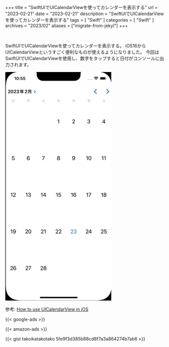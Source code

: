 +++
title = "SwiftUIでUICalendarViewを使ってカレンダーを表示する"
url = "2023-02-21"
date = "2023-02-21"
description = "SwiftUIでUICalendarViewを使ってカレンダーを表示する"
tags = [
  "Swift"
]
categories = [
  "Swift"
]
archives = "2023/02"
aliases = ["migrate-from-jekyl"]
+++

<br>

SwiftUIでUICalendarViewを使ってカレンダーを表示する。
iOS16からUICalendarViewというすごく便利なものが使えるようになりました。
今回はSwiftUIでUICalendarViewを使用し、数字をタップすると日付がコンソールに出力されます。

![Calendar](20230221.gif)

参考: [How to use UICalendarView in iOS](https://nemecek.be/blog/161/how-to-use-uicalendarview-in-ios)


<!-- Google Ads -->
{{< google-ads >}}

<!-- Amazon Ads -->
{{< amazon-ads >}}

{{< gist takoikatakotako 5fe9f3d385b88cd8f7a3a864274b7ab6 >}}

